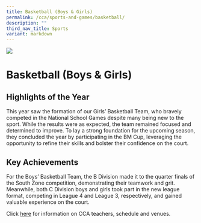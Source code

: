 ```yaml
---
title: Basketball (Boys & Girls)
permalink: /cca/sports-and-games/basketball/
description: ""
third_nav_title: Sports
variant: markdown
---
```

![](/images/CCA/basketball1.png)

Basketball (Boys & Girls)
==========


**Highlights of the Year**
-------------------------------

This year saw the formation of our Girls’ Basketball Team, who bravely competed in the National School Games despite many being new to the sport. While the results were as expected, the team remained focused and determined to improve. To lay a strong foundation for the upcoming season, they concluded the year by participating in the BM Cup, leveraging the opportunity to refine their skills and bolster their confidence on the court.

**Key Achievements**
----------

For the Boys’ Basketball Team, the B Division made it to the quarter finals of the South Zone competition, demonstrating their teamwork and grit. Meanwhile, both C Division boys and girls took part in the new league format, competing in League 4 and League 3, respectively, and gained valuable experience on the court.

Click [here](https://www.queenstownsec.moe.edu.sg/cca-scheduled-venues/) for information on CCA teachers, schedule and venues.


